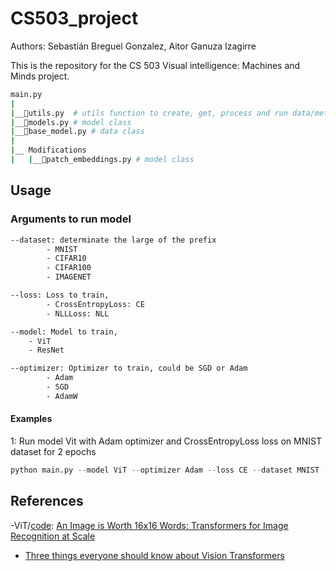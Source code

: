 # CS503_project

Authors: Sebastián Breguel Gonzalez, Aitor Ganuza Izagirre

This is the repository for the CS 503 Visual intelligence: Machines and Minds project.

```bash
main.py
|
|__📜utils.py  # utils function to create, get, process and run data/metrics/models
|__📜models.py # model class
|__📜base_model.py # data class
|
|__ Modifications
|   |__📜patch_embeddings.py # model class

```

## Usage

### Arguments to run model

```bash
--dataset: determinate the large of the prefix
        - MNIST
        - CIFAR10
        - CIFAR100
        - IMAGENET

--loss: Loss to train,
        - CrossEntropyLoss: CE
        - NLLLoss: NLL

--model: Model to train,
    - ViT
    - ResNet

--optimizer: Optimizer to train, could be SGD or Adam
        - Adam
        - SGD
        - AdamW
```

#### Examples

1: Run model Vit with Adam optimizer and CrossEntropyLoss loss on MNIST dataset for 2 epochs

```python
python main.py --model ViT --optimizer Adam --loss CE --dataset MNIST --epoch 2
```

## References

-ViT/[code](https://github.com/google-research/vision_transformer): [An Image is Worth 16x16 Words: Transformers for Image Recognition at Scale](https://arxiv.org/pdf/2010.11929.pdf)

- [Three things everyone should know about Vision Transformers](https://arxiv.org/pdf/2203.09795.pdf)
